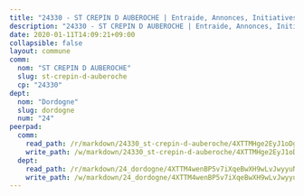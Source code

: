 ```yaml
---
title: "24330 - ST CREPIN D AUBEROCHE | Entraide, Annonces, Initiatives"
description: "24330 - ST CREPIN D AUBEROCHE | Entraide, Annonces, Initiatives"
date: 2020-01-11T14:09:21+09:00
collapsible: false
layout: commune
comm:
  nom: "ST CREPIN D AUBEROCHE"
  slug: st-crepin-d-auberoche
  cp: "24330"
dept:
  nom: "Dordogne"
  slug: dordogne
  num: "24"
peerpad:
  comm:
    read_path: /r/markdown/24330_st-crepin-d-auberoche/4XTTMHge2EyJ1oDgF6VzC8j1YQeSYMxCPL25P7r9FQEuxpK1F
    write_path: /w/markdown/24330_st-crepin-d-auberoche/4XTTMHge2EyJ1oDgF6VzC8j1YQeSYMxCPL25P7r9FQEuxpK1F-K3TgTusN84L5F76q6d6yC543XX4BpmF36XaoppNNyeTnQ844GCDUt7Bvy1sCMxyPtwaAKJpUfbhaytHWmq9uGgrC5GExdwTMMdRSvd6ZqN7oAxgdvWpYgZ9gSPCVgCzaLuUJbmMf
  dept:
    read_path: /r/markdown/24_dordogne/4XTTM4wenBP5v7iXqeBwXH9wLvJwyyuNKzLxRyGzSZXmCuzgg
    write_path: /w/markdown/24_dordogne/4XTTM4wenBP5v7iXqeBwXH9wLvJwyyuNKzLxRyGzSZXmCuzgg-K3TgUusQQUSAmJPXozCTSBeqjqksxkVWGVxtHwEFrs5RuocQr8weKG2oQg7MVeg2F9Hhv7ggtBiBU8D9pdXEPa9M67VU3BzgAG9BCtQw3VY3Xcxk2YSegk3iUXMkpicGxxJr7mWp
---
```


